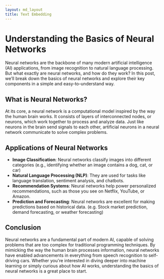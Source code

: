```yaml
---
layout: md_layout
title: Text Embedding
---
```


# Understanding the Basics of Neural Networks

Neural networks are the backbone of many modern artificial intelligence (AI) applications, from image recognition to natural language processing. But what exactly are neural networks, and how do they work? In this post, we’ll break down the basics of neural networks and explore their key components in a simple and easy-to-understand way.

## What is Neural Networks?

At its core, a neural network is a computational model inspired by the way the human brain works. It consists of layers of interconnected nodes, or neurons, which work together to process and analyze data. Just like neurons in the brain send signals to each other, artificial neurons in a neural network communicate to solve complex problems.

## Applications of Neural Networks

- **Image Classification**: Neural networks classify images into different categories (e.g., identifying whether an image contains a dog, cat, or car)
- **Natural Language Processing (NLP)**: They are used for tasks like language translation, sentiment analysis, and chatbots.
- **Recommendation Systems**: Neural networks help power personalized recommendations, such as those you see on Netflix, YouTube, or Amazon.
- **Prediction and Forecasting**: Neural networks are excellent for making predictions based on historical data. (e.g. Stock market prediction, demand forecasting, or weather forecasting)

## Conclusion

Neural networks are a fundamental part of modern AI, capable of solving problems that are too complex for traditional programming techniques. By mimicking the way the human brain processes information, neural networks have enabled advancements in everything from speech recognition to self-driving cars. Whether you're interested in diving deeper into machine learning or simply curious about how AI works, understanding the basics of neural networks is a great place to start.
